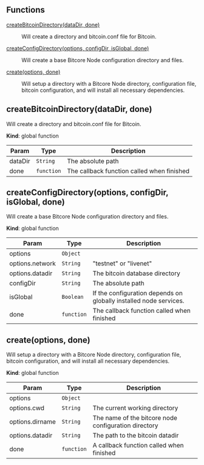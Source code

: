 ## Functions

<dl>
<dt><a href="#createBitcoinDirectory">createBitcoinDirectory(dataDir, done)</a></dt>
<dd><p>Will create a directory and bitcoin.conf file for Bitcoin.</p>
</dd>
<dt><a href="#createConfigDirectory">createConfigDirectory(options, configDir, isGlobal, done)</a></dt>
<dd><p>Will create a base Bitcore Node configuration directory and files.</p>
</dd>
<dt><a href="#create">create(options, done)</a></dt>
<dd><p>Will setup a directory with a Bitcore Node directory, configuration file,
bitcoin configuration, and will install all necessary dependencies.</p>
</dd>
</dl>

<a name="createBitcoinDirectory"></a>

## createBitcoinDirectory(dataDir, done)
Will create a directory and bitcoin.conf file for Bitcoin.

**Kind**: global function  

| Param | Type | Description |
| --- | --- | --- |
| dataDir | <code>String</code> | The absolute path |
| done | <code>function</code> | The callback function called when finished |

<a name="createConfigDirectory"></a>

## createConfigDirectory(options, configDir, isGlobal, done)
Will create a base Bitcore Node configuration directory and files.

**Kind**: global function  

| Param | Type | Description |
| --- | --- | --- |
| options | <code>Object</code> |  |
| options.network | <code>String</code> | "testnet" or "livenet" |
| options.datadir | <code>String</code> | The bitcoin database directory |
| configDir | <code>String</code> | The absolute path |
| isGlobal | <code>Boolean</code> | If the configuration depends on globally installed node services. |
| done | <code>function</code> | The callback function called when finished |

<a name="create"></a>

## create(options, done)
Will setup a directory with a Bitcore Node directory, configuration file,
bitcoin configuration, and will install all necessary dependencies.

**Kind**: global function  

| Param | Type | Description |
| --- | --- | --- |
| options | <code>Object</code> |  |
| options.cwd | <code>String</code> | The current working directory |
| options.dirname | <code>String</code> | The name of the bitcore node configuration directory |
| options.datadir | <code>String</code> | The path to the bitcoin datadir |
| done | <code>function</code> | A callback function called when finished |


